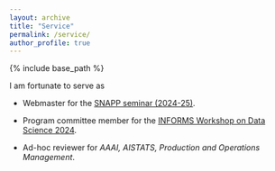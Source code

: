 ```yaml
---
layout: archive
title: "Service"
permalink: /service/
author_profile: true
---
```


{% include base_path %}

I am fortunate to serve as

- Webmaster for the [SNAPP seminar (2024-25)](https://sites.google.com/view/snappseminar/).  

- Program committee member for the [INFORMS Workshop on Data Science 2024](https://sites.google.com/view/data-science-2024/home).  

- Ad-hoc reviewer for *AAAI, AISTATS, Production and Operations Management*.  